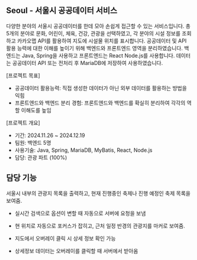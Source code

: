 ## Seoul - 서울시 공공데이터 서비스

다양한 분야의 서울시 공공데이터를 한데 모아 손쉽게 접근할 수 있는 서비스입니다. 총 5개의 분야로 문화, 어린이, 체육, 건강, 관광을 선택하였고, 각 분야의 시설 정보를 조회하고 카카오맵 API를 활용하여 지도에 시설물 위치를 표시합니다. 공공데이터 및 API 활용 능력에 대한 이해를 높이기 위해 백엔드와 프론트엔드 영역을 분리하였습니다. 백엔드는 Java, Spring을 사용하고 프론트엔드는 React Node.js를 사용합니다. 데이터는 공공데이터 API 또는 전처리 후 MariaDB에 저장하여 사용하였습니다.

[프로젝트 목표]
* 공공데이터 활용능력: 직접 생성한 데이터가 아닌 외부 데이터를 활용하는 방법을 익힘
* 프론트엔드와 백엔드 분리 경험: 프론트엔드와 백엔드를 확실히 분리하여 각각의 역할 이해도를 높임

[프로젝트 개요]
* 기간: 2024.11.26 ~ 2024.12.19
* 팀원: 백엔드 5명
* 사용기술: Java, Spring, MariaDB, MyBatis, React, Node.js
* 담당: 관광 파트 (100%)

## 담당 기능
서울시 내부의 관광지 목록을 출력하고, 현재 진행중인 축제나 진행 예정인 축제 목록을 보여줌.


* 실시간 검색으로 옵션이 변할 때 자동으로 서버에 요청을 보냄
* 현 위치로 자동으로 포커스가 잡히고, 근처 일정 반경의 관광지를 마커로 보여줌.



* 지도에서 오버레이 클릭 시 상세 정보 확인 가능
* 상세정보 데이터는 오버레이를 클릭할 때 서버에서 받아옴
